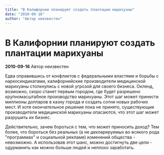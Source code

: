 ```yaml
---
title: "В Калифорнии планируют создать плантации марихуаны"
date: "2010-09-16"
author: "Автор неизвестен"
---
```


# В Калифорнии планируют создать плантации марихуаны

**2010-09-16** Автор неизвестен

Едва оправившись от конфликтов с федеральными властями и борьбы с наркосиндикатами, калифорнийские производители медицинской марихуаны столкнулись с новой угрозой для своего бизнеса. Окленд, возможно, скоро станет первым городом, где будет разрешено крупномасштабное производство марихуаны. Этот шаг может принести миллионы долларов в казну города и создать сотни новых рабочих мест. И хотя окончательное решение пока не принято, существующие производители медицинской марихуаны опасаются, что этот шаг может разрушить их бизнес.

Действительно, зачем бороться с тем, что может приносить доход? Тем более, что бороться без реальных (а не декларируемых во всякого рода "программах" и социальной рекламе) изменений общества - невозможно. А использовав этот шанс, можно достигнуть две цели - одурманить как можно больше людей и неплохо заработать.